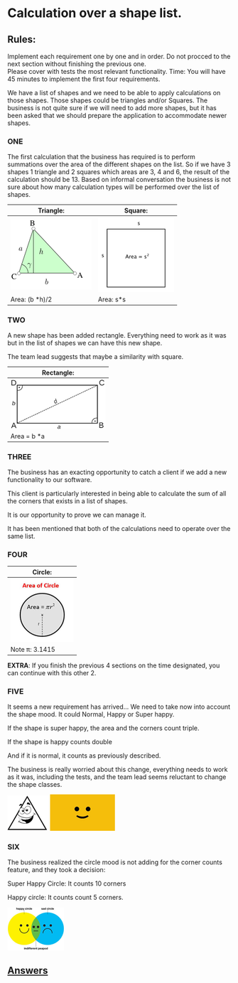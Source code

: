 # Calculation over a shape list.

## Rules:
Implement each requirement one by one and in order. Do not procced to the next section without finishing the previous one.   
Please cover with tests the most relevant functionality. 
Time: You will have 45 minutes to implement the first four requirements.

We have a list of shapes and we need to be able to apply calculations on those shapes. 
Those shapes could be triangles and/or Squares. 
The business is not quite sure if we will need to add more shapes, but it has been asked that we should prepare the application to accommodate newer shapes. 

### ONE 
The first calculation that the business has required is to perform summations over the area of the different shapes on the list. So if we have 3 shapes 1 triangle and 2 squares which areas are 3, 4 and 6, the result of the calculation should be 13.
Based on informal conversation the business is not sure about how many calculation types will be performed over the list of shapes. 

| Triangle:       | Square:         |
| --------------- | --------------- |
| ![](img/01.png) | ![](img/02.png) |
| Area: (b *h)/2  | Area: s*s       |

### TWO

A new shape has been added rectangle. Everything need to work as it was but in the list of shapes we can have this new shape.

The team lead suggests that maybe a similarity with square.

| Rectangle: |
| ---------- |
| ![](img/03.png)      |
| Area = b *a |

### THREE

The business has an exacting opportunity to catch a client if we add a new functionality to our software.

This client is particularly interested in being able to calculate the sum of all the corners that exists in a list of shapes.

It is our opportunity to prove we can manage it.

It has been mentioned that both of the calculations need to operate over the same list.

### FOUR

| Circle:         |
| --------------- |
| ![](img/04.png) |
| Note π: 3.1415  |

**EXTRA**: If you finish the previous 4 sections on the time designated, you can continue with this other 2. 

### FIVE

It seems a new requirement has arrived... We need to take now into account the shape mood. It could Normal, Happy or Super happy. 

If the shape is super happy, the area and the corners count triple.

If the shape is happy counts double 

And if it is normal, it counts as previously described. 

The business is really worried about this change, everything needs to work as it was, including the tests, and the team lead seems reluctant to change the shape classes.

![](img/05.png) ![](img/06.png)

### SIX 

The business realized the circle mood is not adding for the corner counts feature, and they took a decision:

Super Happy Circle: It counts 10 corners 

Happy circle: It counts count 5 corners.

![](img/07.png)

## [Answers](./Answers.md)


